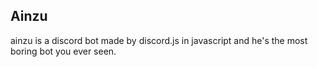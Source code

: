 <h2>Ainzu</h2>
ainzu is a discord bot made by discord.js in javascript and he's the most boring bot you ever seen.
